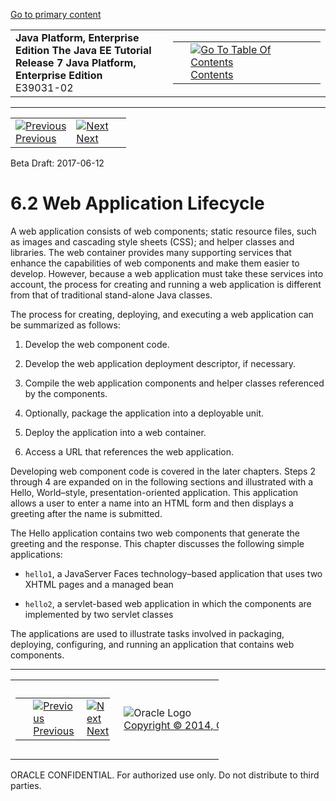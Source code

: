 [Go to primary content](#BEGIN)

<table>
<colgroup>
<col width="50%" />
<col width="50%" />
</colgroup>
<tbody>
<tr class="odd">
<td><strong>Java Platform, Enterprise Edition The Java EE Tutorial</strong><br />
<strong>Release 7 Java Platform, Enterprise Edition</strong><br />
E39031-02</td>
<td><table>
<tbody>
<tr class="odd">
<td> </td>
<td><a href="toc.htm"><img src="../../dcommon/gifs/toc.gif" alt="Go To Table Of Contents" /><br />
<span class="icon">Contents</span></a></td>
</tr>
</tbody>
</table></td>
</tr>
</tbody>
</table>

-----

<table>
<tbody>
<tr class="odd">
<td><a href="webapp001.htm"><img src="../../dcommon/gifs/leftnav.gif" alt="Previous" /><br />
<span class="icon">Previous</span></a> </td>
<td><a href="webapp003.htm"><img src="../../dcommon/gifs/rightnav.gif" alt="Next" /><br />
<span class="icon">Next</span></a></td>
<td> </td>
</tr>
</tbody>
</table>

Beta Draft: 2017-06-12

# 6.2 Web Application Lifecycle

A web application consists of web components; static resource files,
such as images and cascading style sheets (CSS); and helper classes and
libraries. The web container provides many supporting services that
enhance the capabilities of web components and make them easier to
develop. However, because a web application must take these services
into account, the process for creating and running a web application is
different from that of traditional stand-alone Java classes.

The process for creating, deploying, and executing a web application can
be summarized as follows:

1.  Develop the web component code.

2.  Develop the web application deployment descriptor, if necessary.

3.  Compile the web application components and helper classes referenced
    by the components.

4.  Optionally, package the application into a deployable unit.

5.  Deploy the application into a web container.

6.  Access a URL that references the web application.

Developing web component code is covered in the later chapters. Steps 2
through 4 are expanded on in the following sections and illustrated with
a Hello, World–style, presentation-oriented application. This
application allows a user to enter a name into an HTML form and then
displays a greeting after the name is submitted.

The Hello application contains two web components that generate the
greeting and the response. This chapter discusses the following simple
applications:

  - `hello1`, a JavaServer Faces technology–based application that uses
    two XHTML pages and a managed bean

  - `hello2`, a servlet-based web application in which the components
    are implemented by two servlet classes

The applications are used to illustrate tasks involved in packaging,
deploying, configuring, and running an application that contains web
components.

-----

<table style="width:66%;">
<colgroup>
<col width="33%" />
<col width="0%" />
<col width="33%" />
</colgroup>
<tbody>
<tr class="odd">
<td><table style="width:96%;">
<colgroup>
<col width="0%" />
<col width="48%" />
<col width="48%" />
</colgroup>
<tbody>
<tr class="odd">
<td> </td>
<td><a href="webapp001.htm"><img src="../../dcommon/gifs/leftnav.gif" alt="Previous" /><br />
<span class="icon">Previous</span></a> </td>
<td><a href="webapp003.htm"><img src="../../dcommon/gifs/rightnav.gif" alt="Next" /><br />
<span class="icon">Next</span></a></td>
</tr>
</tbody>
</table></td>
<td><img src="../../dcommon/gifs/oracle.gif" alt="Oracle Logo" class="copyrightlogo" /> <a href="../../dcommon/html/cpyr.htm"><br />
<span class="copyrightlogo">Copyright © 2014, Oracle and/or its affiliates. All rights reserved.</span></a></td>
<td><table>
<tbody>
<tr class="odd">
<td> </td>
<td><a href="toc.htm"><img src="../../dcommon/gifs/toc.gif" alt="Go To Table Of Contents" /><br />
<span class="icon">Contents</span></a></td>
</tr>
</tbody>
</table></td>
</tr>
</tbody>
</table>

ORACLE CONFIDENTIAL. For authorized use only. Do not distribute to third parties.
